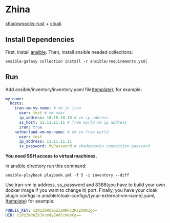 # Zhina

[shadowsocks-rust](https://github.com/shadowsocks/shadowsocks-rust) + [cloak](https://github.com/cbeuw/Cloak)

## Install Dependencies

First, install [ansible](https://docs.ansible.com/ansible/latest/installation_guide/intro_installation.html).
Then, install ansible needed collections:

```console
ansible-galaxy collection install -r ansible/requirements.yaml   
```

## Run
Add ansible/inventory/inventory.yaml file([template](ansible/inventory.template)), for example:

```yaml
my-name:
  hosts:
    iran-vm-my-name: # vm in iran
      user: test # vm user
      ip_address: 10.10.10.10 # vm ip address
      ss_host: 11.11.11.11 # free world vm ip address
      iran: true
    netherland-vm-my-name: # vm in free world
      user: test
      ip_address: 11.11.11.11
      ss_password: MyPassword # shadowsocks connection password
```

**You need SSH access to virtual machines.**

In ansible directory run this command:
```console
ansible-playbook playbook.yml -f 5 -i inventory --diff
```

Use iran-vm ip address, ss_password and 8388(you have to build your own docker image if you want to change it) port.
Finally, you have your cloak plugin configs in ansible/cloak-configs/[your-external-vm-name].yaml, ([template](ansible/cloak-configs/connection.yaml.template)) for example:

``` yaml
PUBLIC_KEY: c2RzZmRnZGZzZHNkc2RzZnNmZgo=
UID: c2RzZmRnZXJncmdyZWdlcmdyCg==
```
